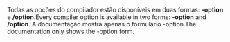
<span data-ttu-id="5dd06-101">Todas as opções do compilador estão disponíveis em duas formas: **-option** e **/option**.</span><span class="sxs-lookup"><span data-stu-id="5dd06-101">Every compiler option is available in two forms: **-option** and **/option**.</span></span> <span data-ttu-id="5dd06-102">A documentação mostra apenas o formulário -option.</span><span class="sxs-lookup"><span data-stu-id="5dd06-102">The documentation only shows the -option form.</span></span> 
